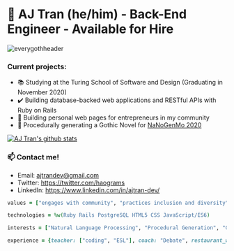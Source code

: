 # 🔮 AJ Tran (he/him) - Back-End Engineer - Available for Hire
![everygothheader](https://user-images.githubusercontent.com/31839316/90707716-73bbb380-e255-11ea-836b-3394cc059267.png)

### Current projects:

- :books: Studying at the Turing School of Software and Design (Graduating in November 2020)
- :heavy_check_mark: Building database-backed web applications and RESTful APIs with Ruby on Rails
- :art: Building personal web pages for entrepreneurs in my community
- :bat: Procedurally generating a Gothic Novel for [NaNoGenMo 2020](https://nanogenmo.github.io/)

[![AJ Tran's github stats](https://github-readme-stats.vercel.app/api?username=ajtran303&hide=stars)](https://github.com/ajtran303)

### 📫 Contact me!

- Email: <ajtrandev@gmail.com> 
- Twitter: https://twitter.com/haograms
- LinkedIn: https://www.linkedin.com/in/ajtran-dev/

```ruby
values = ["engages with community", "practices inclusion and diversity", "wears many hats"]

technologies = %w(Ruby Rails PostgreSQL HTML5 CSS JavaScript/ES6)

interests = ["Natural Language Processing", "Procedural Generation", "Gothic Programming"]

experience = {teacher: ["coding", "ESL"], coach: "Debate", restaurant_worker: fullstack ||= ["front", "back"]}  
```
